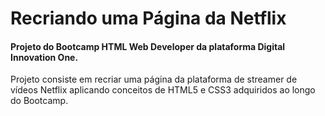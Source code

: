 # Recriando uma Página da Netflix

#### Projeto do Bootcamp HTML Web Developer da plataforma Digital Innovation One.

Projeto consiste em recriar uma página da plataforma de streamer de vídeos Netflix aplicando conceitos de HTML5 e CSS3 adquiridos ao longo do Bootcamp.
